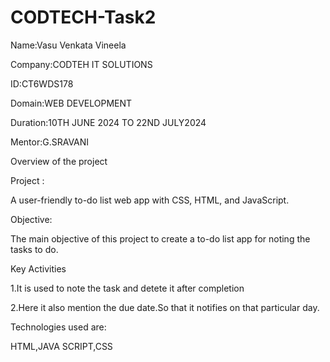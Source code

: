 # CODTECH-Task2
Name:Vasu Venkata Vineela

Company:CODTEH IT SOLUTIONS

ID:CT6WDS178

Domain:WEB DEVELOPMENT

Duration:10TH JUNE 2024 TO 22ND JULY2024 

Mentor:G.SRAVANI

Overview of the project

Project :

A user-friendly to-do list web app with CSS, HTML, and
JavaScript.


Objective:

The main objective of this project to create a to-do list app for noting the tasks to do.


Key Activities

1.It is used to note the task and detete it after completion

2.Here it also mention the due date.So that it notifies on that particular day.


Technologies used are:

HTML,JAVA SCRIPT,CSS
